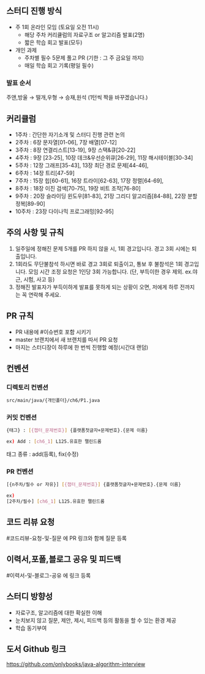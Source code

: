 ## 스터디 진행 방식
- 주 1회 온라인 모임 (토요일 오전 11시)
    - 해당 주차 커리큘럼의 자료구조 or 알고리즘 발표(2명)
    - 짧은 학습 회고 발표(모두)
- 개인 과제
    - 주차별 필수 5문제 풀고 PR (기한 : 그 주 금요일 까지)
    - 매일 학습 회고 기록(평일 필수)
### 발표 순서
주앤,방울 → 떨개,우형 → 승재,원석 (1턴씩 짝을 바꾸겠습니다.)
## 커리큘럼
- 1주차 : 간단한 자기소개 및 스터디 진행 관련 논의
- 2주차 : 6장 문자열[01-06], 7장 배열[07-12]
- 3주차 : 8장 연결리스트[13-19], 9장 스택&큐[20-22]
- 4주차 : 9장 [23-25], 10장 데크&우선순위큐[26-29], 11장 해시테이블[30-34]
- 5주차 : 12장 그래프[35-43], 13장 최단 경로 문제[44-46],
- 6주차 : 14장 트리[47-59]
- 7주차 : 15장 힙[60-61], 16장 트라이[62-63], 17장 정렬[64-69],
- 8주차 : 18장 이진 검색[70-75], 19장 비트 조작[76-80]
- 9주차 : 20장 슬라이딩 윈도우[81-83], 21장 그리디 알고리즘[84-88], 22장 분할 정복[89-90]
- 10주차 : 23장 다이나믹 프로그래밍[92-95]
## 주의 사항 및 규칙
1. 일주일에 정해진 문제 5개를 PR 하지 않을 시, 1회 경고입니다. 경고 3회 시에는 퇴출입니다.
2. 1회라도 무단불참석 하시면 바로 경고 3회로 퇴출이고, 통보 후 불참석은 1회 경고입니다. 모임 시간 조정 요청은 1인당 3회 가능합니다. (단, 부득이한 경우 제외. ex.야근, 시험, 사고 등)
3. 정해진 발표자가 부득이하게 발표를 못하게 되는 상황이 오면, 저에게 하루 전까지는 꼭 연락해 주세요.
## PR 규칙
- PR 내용에 #이슈번호 포함 시키기
- master 브랜치에서 새 브랜치를 따서 PR 요청
- 마지는 스터디장이 하루에 한 번씩 진행할 예정(시간대 랜덤)
## 컨벤션
### 디렉토리 컨벤션
```bash
src/main/java/{개인폴더}/ch6/P1.java 
```
### 커밋 컨벤션
```bash
{태그} : [{챕터_문제번호}] {플랫폼첫글자+문제번호}.{문제 이름}

ex) Add : [ch6_1] L125.유효한 팰린드롬
```
태그 종류 : add(등록), fix(수정)
### PR 컨벤션
```bash
[{n주차/필수 or 자유}] [{챕터_문제번호}] {플랫폼첫글자+문제번호}.{문제 이름}

ex) 
[2주차/필수] [ch6_1] L125.유효한 팰린드롬
```
## 코드 리뷰 요청
#코드리뷰-요청-및-질문 에 PR 링크와 함께 질문 등록
## 이력서,포폴,블로그 공유 및 피드백
#이력서-및-블로그-공유 에 링크 등록
## 스터디 방향성
- 자료구조, 알고리즘에 대한 확실한 이해
- 눈치보지 않고 질문, 제안, 제시, 피드백 등의 활동을 할 수 있는 환경 제공
- 학습 동기부여
## 도서 Github 링크
https://github.com/onlybooks/java-algorithm-interview

